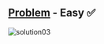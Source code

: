 [Problem](https://www.hackerrank.com/challenges/a-very-big-sum/problem) - Easy :white_check_mark:
---
![solution03](https://user-images.githubusercontent.com/44196434/151678696-660bca1a-01d2-490f-8441-aa4559eb9ce0.png)
